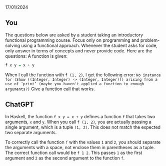 17/01/2024
## You

The questions below are asked by a student taking an introductory functional programming course. Focus only on programming and problem-solving using a functional approach. Whenever the student asks for code, only answer in terms of concepts and never provide code. Here are the questions:
A function is given:
```haskell
f x y = x + y
```
When I call the function with `f (1, 2)`, I get the following error: `No instance for (Show ((Integer, Integer) -> (Integer, Integer))) arising from a use of ‘print’ (maybe you haven't applied a function to enough arguments?)`
Give a function call that works.


## ChatGPT

In Haskell, the function `f x y = x + y` defines a function `f` that takes two arguments, `x` and `y`. When you call `f (1, 2)`, you are actually passing a single argument, which is a tuple `(1, 2)`. This does not match the expected two separate arguments.

To correctly call the function `f` with the values `1` and `2`, you should separate the arguments with a space, not enclose them in parentheses as a tuple. The correct function call would be `f 1 2`. This passes `1` as the first argument and `2` as the second argument to the function `f`.